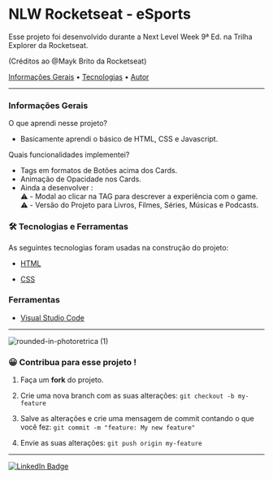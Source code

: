 <h1 align="left">NLW Rocketseat - eSports</h1>

<p align="left">Esse projeto foi desenvolvido durante a Next Level Week 9ª Ed. na Trilha Explorer da Rocketseat.</p>

(Créditos ao @Mayk Brito da Rocketseat)

<p align="left">
 <a href="#informações-gerais">Informações Gerais</a> •
 <a href="#-tecnologias-e-ferramentas">Tecnologias</a> •
 <a href="#autor">Autor</a>
</p>

---
### Informações Gerais

O que aprendi nesse projeto? 

- Basicamente aprendi o básico de HTML, CSS e Javascript.

Quais funcionalidades implementei?

- Tags em formatos de Botões acima dos Cards.
- Animação de Opacidade nos Cards.
- Ainda a desenvolver :
  <br>
  ⚠️ - Modal ao clicar na TAG para descrever a experiência com o game.
  <br>
  ⚠️ - Versão do Projeto para Livros, Filmes, Séries, Músicas e Podcasts.

### 🛠 Tecnologias e Ferramentas

As seguintes tecnologias foram usadas na construção do projeto:

- [HTML](https://developer.mozilla.org/pt-BR/docs/Web/HTML)

- [CSS](https://developer.mozilla.org/pt-BR/docs/Web/CSS)

### Ferramentas

- [Visual Studio Code](https://code.visualstudio.com/)

---
![rounded-in-photoretrica (1)](https://user-images.githubusercontent.com/98740091/190843781-b62fe9b2-35a1-41d6-b46e-398ddba11117.png)

### 😀 Contribua para esse projeto !

1. Faça um **fork** do projeto.

2. Crie uma nova branch com as suas alterações: `git checkout -b my-feature`

3. Salve as alterações e crie uma mensagem de commit contando o que você fez: `git commit -m "feature: My new feature"`

4. Envie as suas alterações: `git push origin my-feature`

---

[![LinkedIn Badge](https://img.shields.io/badge/-Gabriel%20Savaccini-blue?style=flat-square&logo=Linkedin&logoColor=white&link=https://www.linkedin.com/in/gabrielsavaccini/)](https://www.linkedin.com/in/gabrielsavaccini/)
